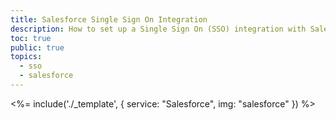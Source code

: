 ```yaml
---
title: Salesforce Single Sign On Integration
description: How to set up a Single Sign On (SSO) integration with Salesforce and Auth0.
toc: true
public: true
topics:
  - sso
  - salesforce
---
```


<%= include('./_template', {
  service: "Salesforce",
  img: "salesforce"
}) %>
